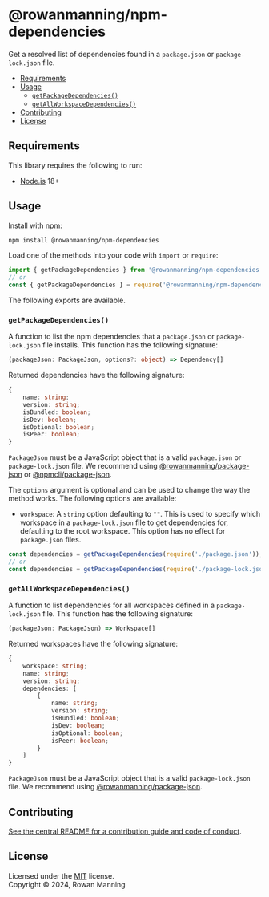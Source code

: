 
# @rowanmanning/npm-dependencies

Get a resolved list of dependencies found in a `package.json` or `package-lock.json` file.

* [Requirements](#requirements)
* [Usage](#usage)
  * [`getPackageDependencies()`](#getpackagedependencies)
  * [`getAllWorkspaceDependencies()`](#getallworkspacedependencies)
* [Contributing](#contributing)
* [License](#license)


## Requirements

This library requires the following to run:

  * [Node.js](https://nodejs.org/) 18+


## Usage

Install with [npm](https://www.npmjs.com/):

```sh
npm install @rowanmanning/npm-dependencies
```

Load one of the methods into your code with `import` or `require`:

```js
import { getPackageDependencies } from '@rowanmanning/npm-dependencies';
// or
const { getPackageDependencies } = require('@rowanmanning/npm-dependencies');
```

The following exports are available.

### `getPackageDependencies()`

A function to list the npm dependencies that a `package.json` or `package-lock.json` file installs. This function has the following signature:

```ts
(packageJson: PackageJson, options?: object) => Dependency[]
```

Returned dependencies have the following signature:

```ts
{
    name: string;
    version: string;
    isBundled: boolean;
    isDev: boolean;
    isOptional: boolean;
    isPeer: boolean;
}
```

`PackageJson` must be a JavaScript object that is a valid `package.json` or `package-lock.json` file. We recommend using [@rowanmanning/package-json](../package-json#readme) or [@npmcli/package-json](https://github.com/npm/package-json#readme).

The `options` argument is optional and can be used to change the way the method works. The following options are available:

  * `workspace`: A `string` option defaulting to `""`. This is used to specify which workspace in a `package-lock.json` file to get dependencies for, defaulting to the root workspace. This option has no effect for `package.json` files.

```js
const dependencies = getPackageDependencies(require('./package.json'));
// or
const dependencies = getPackageDependencies(require('./package-lock.json'));
```

### `getAllWorkspaceDependencies()`

A function to list dependencies for all workspaces defined in a `package-lock.json` file. This function has the following signature:

```ts
(packageJson: PackageJson) => Workspace[]
```

Returned workspaces have the following signature:

```ts
{
    workspace: string;
    name: string;
    version: string;
    dependencies: [
        {
            name: string;
            version: string;
            isBundled: boolean;
            isDev: boolean;
            isOptional: boolean;
            isPeer: boolean;
        }
    ]
}
```

`PackageJson` must be a JavaScript object that is a valid `package-lock.json` file. We recommend using [@rowanmanning/package-json](../package-json#readme).


## Contributing

[See the central README for a contribution guide and code of conduct](https://github.com/rowanmanning/repo-tools#contributing).


## License

Licensed under the [MIT](https://github.com/rowanmanning/repo-tools/blob/main/LICENSE) license.<br/>
Copyright &copy; 2024, Rowan Manning
